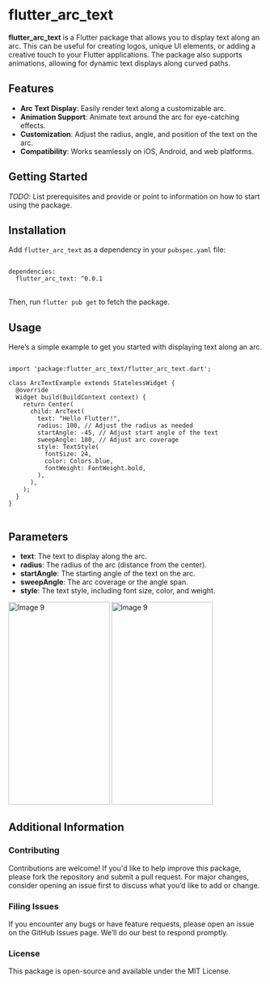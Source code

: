 <h1>flutter_arc_text</h1>

<p><strong>flutter_arc_text</strong> is a Flutter package that allows you to display text along an arc. This can be useful for creating logos, unique UI elements, or adding a creative touch to your Flutter applications. The package also supports animations, allowing for dynamic text displays along curved paths.</p>

<h2>Features</h2>

<ul>
  <li><strong>Arc Text Display</strong>: Easily render text along a customizable arc.</li>
  <li><strong>Animation Support</strong>: Animate text around the arc for eye-catching effects.</li>
  <li><strong>Customization</strong>: Adjust the radius, angle, and position of the text on the arc.</li>
  <li><strong>Compatibility</strong>: Works seamlessly on iOS, Android, and web platforms.</li>
</ul>

<h2>Getting Started</h2>

<p><em>TODO</em>: List prerequisites and provide or point to information on how to start using the package.</p>

<h2>Installation</h2>

<p>Add <code>flutter_arc_text</code> as a dependency in your <code>pubspec.yaml</code> file:</p>

<pre>
<code>
dependencies:
  flutter_arc_text: ^0.0.1
</code>
</pre>

<p>Then, run <code>flutter pub get</code> to fetch the package.</p>

<h2>Usage</h2>

<p>Here’s a simple example to get you started with displaying text along an arc.</p>

<pre>
<code>
import 'package:flutter_arc_text/flutter_arc_text.dart';

class ArcTextExample extends StatelessWidget {
  @override
  Widget build(BuildContext context) {
    return Center(
      child: ArcText(
        text: "Hello Flutter!",
        radius: 100, // Adjust the radius as needed
        startAngle: -45, // Adjust start angle of the text
        sweepAngle: 180, // Adjust arc coverage
        style: TextStyle(
          fontSize: 24,
          color: Colors.blue,
          fontWeight: FontWeight.bold,
        ),
      ),
    );
  }
}
</code>
</pre>

<h2>Parameters</h2>

<ul>
  <li><strong>text</strong>: The text to display along the arc.</li>
  <li><strong>radius</strong>: The radius of the arc (distance from the center).</li>
  <li><strong>startAngle</strong>: The starting angle of the text on the arc.</li>
  <li><strong>sweepAngle</strong>: The arc coverage or the angle span.</li>
  <li><strong>style</strong>: The text style, including font size, color, and weight.</li>
</ul>

<img src="https://github.com/user-attachments/assets/2b5b897e-0bda-4ada-818c-cc864e4f3cd3" alt="Image 9" height="400" width="200">
<img src="https://github.com/user-attachments/assets/2110df81-092f-48a9-83e7-5b875cca8cd9" alt="Image 9" height="400" width="200">


<h2>Additional Information</h2>

<h3>Contributing</h3>

<p>Contributions are welcome! If you'd like to help improve this package, please fork the repository and submit a pull request. For major changes, consider opening an issue first to discuss what you’d like to add or change.</p>

<h3>Filing Issues</h3>

<p>If you encounter any bugs or have feature requests, please open an issue on the GitHub Issues page. We’ll do our best to respond promptly.</p>

<h3>License</h3>

<p>This package is open-source and available under the MIT License.</p>

